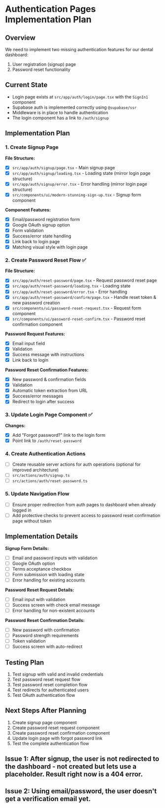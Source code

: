 # Authentication Pages Implementation Plan

## Overview

We need to implement two missing authentication features for our dental dashboard:
1. User registration (signup) page
2. Password reset functionality

## Current State

- Login page exists at `src/app/auth/login/page.tsx` with the `SignIn1` component
- Supabase auth is implemented correctly using `@supabase/ssr`
- Middleware is in place to handle authentication
- The login component has a link to `/auth/signup`

## Implementation Plan

### 1. Create Signup Page

**File Structure:**
- [x] `src/app/auth/signup/page.tsx` - Main signup page
- [x] `src/app/auth/signup/loading.tsx` - Loading state (mirror login page structure)
- [x] `src/app/auth/signup/error.tsx` - Error handling (mirror login page structure)
- [x] `src/components/ui/modern-stunning-sign-up.tsx` - Signup form component

**Component Features:**
- [x] Email/password registration form
- [x] Google OAuth signup option
- [x] Form validation
- [x] Success/error state handling
- [x] Link back to login page
- [x] Matching visual style with login page

### 2. Create Password Reset Flow ✅

**File Structure:**
- [x] `src/app/auth/reset-password/page.tsx` - Request password reset page
- [x] `src/app/auth/reset-password/loading.tsx` - Loading state
- [x] `src/app/auth/reset-password/error.tsx` - Error handling
- [x] `src/app/auth/reset-password/confirm/page.tsx` - Handle reset token & new password creation
- [x] `src/components/ui/password-reset-request.tsx` - Request form component
- [x] `src/components/ui/password-reset-confirm.tsx` - Password reset confirmation component

**Password Request Features:**
- [x] Email input field
- [x] Validation
- [x] Success message with instructions
- [x] Link back to login

**Password Reset Confirmation Features:**
- [x] New password & confirmation fields
- [x] Validation 
- [x] Automatic token extraction from URL
- [x] Success/error messages
- [x] Redirect to login after success

### 3. Update Login Page Component ✅

**Changes:**
- [x] Add "Forgot password?" link to the login form
- [x] Point link to `/auth/reset-password`

### 4. Create Authentication Actions

- [ ] Create reusable server actions for auth operations (optional for improved architecture)
- [ ] `src/actions/auth/signup.ts`
- [ ] `src/actions/auth/reset-password.ts`

### 5. Update Navigation Flow

- [ ] Ensure proper redirection from auth pages to dashboard when already logged in
- [ ] Add protective checks to prevent access to password reset confirmation page without token

## Implementation Details

**Signup Form Details:**
- [ ] Email and password inputs with validation
- [ ] Google OAuth option
- [ ] Terms acceptance checkbox
- [ ] Form submission with loading state
- [ ] Error handling for existing accounts

**Password Reset Request Details:**
- [ ] Email input with validation
- [ ] Success screen with check email message
- [ ] Error handling for non-existent accounts

**Password Reset Confirmation Details:**
- [ ] New password with confirmation
- [ ] Password strength requirements
- [ ] Token validation
- [ ] Success screen with auto-redirect

## Testing Plan

1. Test signup with valid and invalid credentials
2. Test password reset request flow
3. Test password reset completion flow
4. Test redirects for authenticated users
5. Test OAuth authentication flow

## Next Steps After Planning

1. Create signup page component
2. Create password reset request component
3. Create password reset confirmation component
4. Update login page with forgot password link
5. Test the complete authentication flow


## Issue 1: After signup, the user is not redirected to the dashboard - not created but lets use a placeholder. Result right now is a 404 error.
## Issue 2: Using email/password, the user doesn't get a verification email yet. 







